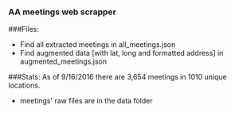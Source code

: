 ### AA meetings web scrapper 

###Files:
- Find all extracted meetings in all_meetings.json
- Find augmented data [with lat, long and formatted address] in augmented_meetings.json

###Stats:
As of 9/16/2016 there are 3,654 meetings in 1010 unique locations.

- meetings' raw files are in the data folder